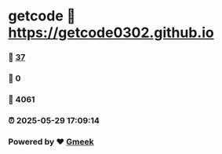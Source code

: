 # getcode :link: https://getcode0302.github.io 
### :page_facing_up: [37](https://getcode0302.github.io/tag.html) 
### :speech_balloon: 0 
### :hibiscus: 4061 
### :alarm_clock: 2025-05-29 17:09:14 
### Powered by :heart: [Gmeek](https://github.com/Meekdai/Gmeek)

